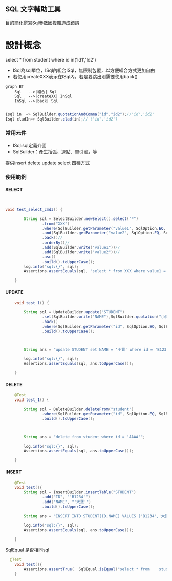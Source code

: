 ## SQL 文字輔助工具

目的簡化撰寫Sql參數因複雜造成錯誤

# 設計概念

select * from student where id in('Id1','Id2')

- ISql為sql單位，ISql內組合ISql，無限制包覆，以方便組合方式更加自由
- 若使用createXXX表示在ISql內，若是要跳出則需要使用back()

```mermaid
graph BT
    Sql   -->|組合| Sql
    Sql   -->|createXX| InSql
    InSql -->|back| Sql
   
```

```java
Isql in  => SqlBuilder.quotationAndComma("id","id2");//'id','id2'
Isql cladIn=> SqlBuilder.clad(in);// ('id','id2')
```

### 常用元件

- ISql:sql定義介面
- SqlBuilder：產生括弧、逗點、單引號，等

提供insert delete update select 四種方式

### 使用範例

#### SELECT

```java


void test_select_cmd3() {

        String sql = SelectBuilder.newSelect().select("*")
                .from("XXX")
                .where(SqlBuilder.getParameter("value1", SqlOption.EQ, SqlBuilder.write(":value1")))
                .and(SqlBuilder.getParameter("value2", SqlOption.EQ, SqlBuilder.write(":value2")))//
                .back()//
                .orderBy()//
                .add(SqlBuilder.write("value1"))//
                .add(SqlBuilder.write("value2"))//
                .asc()
                .build().toUpperCase();
        log.info("sql:{}", sql);
        Assertions.assertEquals(sql, "select * from XXX where value1 = :value1 AND value2 = :value2 order by value1,value2 asc ".toUpperCase());

    }

```

#### UPDATE

```java
    void test_1() {

        String sql = UpdateBuilder.update("STUDENT")
                .set(SqlBuilder.write("NAME"),SqlBuilder.quotation("小寶"))
                .back()
                .where(SqlBuilder.getParameter("id", SqlOption.EQ, SqlBuilder.quotation("B1234")))
                .build().toUpperCase();



        String ans = "update STUDENT set NAME = '小寶' where id = 'B1234'";

        log.info("sql:{}", sql);
        Assertions.assertEquals(sql, ans.toUpperCase());

    }
```

#### DELETE

```java
    @Test
    void test_1() {

        String sql = DeleteBuilder.deleteFrom("student")
                .where(SqlBuilder.getParameter("id", SqlOption.EQ, SqlBuilder.quotation("AAAA")))
                .build().toUpperCase();



        String ans = "delete from student where id = 'AAAA'";

        log.info("sql:{}", sql);
        Assertions.assertEquals(sql, ans.toUpperCase());

    }
```

#### INSERT

```java
    @Test
    void test(){
        String sql = InsertBuilder.insertTable("STUDENT")
                .add("ID", "'B1234'")
                .add("NAME", "'大寶'")
                .build().toUpperCase();
  
        String ans = "INSERT INTO STUDENT(ID,NAME) VALUES ('B1234','大寶')";

        log.info("sql:{}", sql);
        Assertions.assertEquals(sql, ans.toUpperCase());

    }
```



SqlEqual 是否相同sql

```java
  @Test
    void test(){
        Assertions.assertTrue(  SqlEqual.isEqual("select * from    student","SELECT * from student"));
    }
```